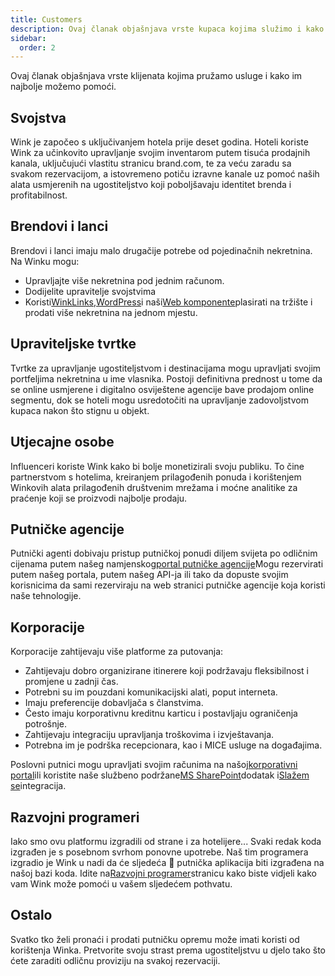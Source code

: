```yaml
---
title: Customers
description: Ovaj članak objašnjava vrste kupaca kojima služimo i kako Wink može pomoći.
sidebar:
  order: 2
---
```

Ovaj članak objašnjava vrste klijenata kojima pružamo usluge i kako im najbolje možemo pomoći.

## Svojstva

Wink je započeo s uključivanjem hotela prije deset godina. Hoteli koriste Wink za učinkovito upravljanje svojim inventarom putem tisuća prodajnih kanala, uključujući vlastitu stranicu brand.com, te za veću zaradu sa svakom rezervacijom, a istovremeno potiču izravne kanale uz pomoć naših alata usmjerenih na ugostiteljstvo koji poboljšavaju identitet brenda i profitabilnost.

## Brendovi i lanci

Brendovi i lanci imaju malo drugačije potrebe od pojedinačnih nekretnina. Na Winku mogu:

* Upravljajte više nekretnina pod jednim računom.
* Dodijelite upravitelje svojstvima
* Koristi[WinkLinks](/link-manager/wink-links),[WordPress](/developers/wordpress)i naši[Web komponente](/developers/web-components)plasirati na tržište i prodati više nekretnina na jednom mjestu.

## Upraviteljske tvrtke

Tvrtke za upravljanje ugostiteljstvom i destinacijama mogu upravljati svojim portfeljima nekretnina u ime vlasnika. Postoji definitivna prednost u tome da se online usmjerene i digitalno osviještene agencije bave prodajom online segmentu, dok se hoteli mogu usredotočiti na upravljanje zadovoljstvom kupaca nakon što stignu u objekt.

## Utjecajne osobe

Influenceri koriste Wink kako bi bolje monetizirali svoju publiku. To čine partnerstvom s hotelima, kreiranjem prilagođenih ponuda i korištenjem Winkovih alata prilagođenih društvenim mrežama i moćne analitike za praćenje koji se proizvodi najbolje prodaju.

## Putničke agencije

Putnički agenti dobivaju pristup putničkoj ponudi diljem svijeta po odličnim cijenama putem našeg namjenskog[portal putničke agencije](https://agent.wink.travel)Mogu rezervirati putem našeg portala, putem našeg API-ja ili tako da dopuste svojim korisnicima da sami rezerviraju na web stranici putničke agencije koja koristi naše tehnologije.

## Korporacije

Korporacije zahtijevaju više platforme za putovanja:

* Zahtijevaju dobro organizirane itinerere koji podržavaju fleksibilnost i promjene u zadnji čas.
* Potrebni su im pouzdani komunikacijski alati, poput interneta.
* Imaju preferencije dobavljača s članstvima.
* Često imaju korporativnu kreditnu karticu i postavljaju ograničenja potrošnje.
* Zahtijevaju integraciju upravljanja troškovima i izvještavanja.
* Potrebna im je podrška recepcionara, kao i MICE usluge na događajima.

Poslovni putnici mogu upravljati svojim računima na našoj[korporativni portal](/corporate/what-is-group)ili koristite naše službeno podržane[MS SharePoint](https://www.microsoft.com/en-us/microsoft-365/sharepoint/collaboration)dodatak i[Slažem se](https://www.concur.com/)integracija.

## Razvojni programeri

Iako smo ovu platformu izgradili od strane i za hotelijere... Svaki redak koda izgrađen je s posebnom svrhom ponovne upotrebe. Naš tim programera izgradio je Wink u nadi da će sljedeća 🦄 putnička aplikacija biti izgrađena na našoj bazi koda. Idite na[Razvojni programer](/developers/build-on-wink)stranicu kako biste vidjeli kako vam Wink može pomoći u vašem sljedećem pothvatu.

## Ostalo

Svatko tko želi pronaći i prodati putničku opremu može imati koristi od korištenja Winka. Pretvorite svoju strast prema ugostiteljstvu u djelo tako što ćete zaraditi odličnu proviziju na svakoj rezervaciji.

